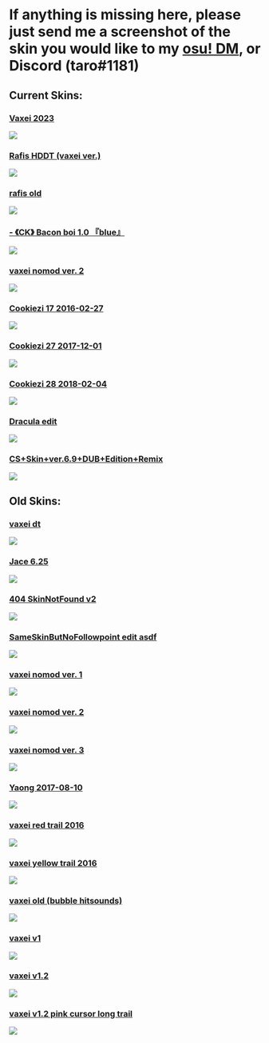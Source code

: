 # If anything is missing here, please just send me a screenshot of the skin you would like to my [osu! DM](https://osu.ppy.sh/home/messages/users/13586618), or Discord (taro#1181)
## Current Skins:
### [Vaxei 2023](https://taro.s-ul.eu/SmXrag6c)
![](https://osu.ppy.sh/ss/18578171/29d3)

### [Rafis HDDT (vaxei ver.)](https://taro.s-ul.eu/IVAHRnUN)
![](https://osu.ppy.sh/ss/18578200/3983)

### [rafis old](https://taro.s-ul.eu/wU4xeu9T)
![](https://osu.ppy.sh/ss/18578199/020e)

### [- 《CK》 Bacon boi 1.0 『blue』](https://taro.s-ul.eu/eJghpLp4)
![](https://osu.ppy.sh/ss/18578196/f963)

### [vaxei nomod ver. 2](https://taro.s-ul.eu/hW59HDXI)
![](https://cdn.discordapp.com/attachments/869530253687685170/1103184845976383588/screenshot045.jpg)

### [Cookiezi 17 2016-02-27](https://taro.s-ul.eu/u3m3iPH0)
![](https://circle-people.com/wp-content/Skins/Cookiezi/Cookiezi%2017%202016-02-27.osk.jpg)

### [Cookiezi 27 2017-12-01](https://taro.s-ul.eu/BfARUw3F)
![](https://camo.githubusercontent.com/c7688b9463d13ff1e33dc8e918cc86d87f00dfb015af680e18b7e75f71d6d8cc/68747470733a2f2f7368696765736b696e73732e732d756c2e65752f66627a4878504e6b)

### [Cookiezi 28 2018-02-04](https://taro.s-ul.eu/HYL3aIz0)
![](https://camo.githubusercontent.com/70e2bcefcad26ae5273ad35d0a1a5e539465505c5b59b8bdc450d6ef4d3bf503/68747470733a2f2f7368696765736b696e73732e732d756c2e65752f76335a4551743673)

### [Dracula edit](https://taro.s-ul.eu/ViSMjNqX)
![](https://osu.ppy.sh/ss/18578187/451e)

### [CS+Skin+ver.6.9+DUB+Edition+Remix](https://puu.sh/uPbqF/49c0f73b26.osk)
![](https://cdn.discordapp.com/attachments/869530253687685170/1103177465322557490/image.png)

## Old Skins:

### [vaxei dt](https://joofixd.s-ul.eu/ouJZqGd1)
![](https://osu.ppy.sh/ss/13421907/707a)

### [Jace 6.25](https://joofixd.s-ul.eu/z3fROJ0t)
![](https://osu.ppy.sh/ss/13484104/3041)

### [404 SkinNotFound v2](https://joofixd.s-ul.eu/Ia93XGt5)
![](https://osu.ppy.sh/ss/13488989/a76a)

### [SameSkinButNoFollowpoint edit asdf](https://joofixd.s-ul.eu/VAvLbpPX)
![](https://osu.ppy.sh/ss/15572018/843d)

### [vaxei nomod ver. 1](https://joofixd.s-ul.eu/zStMTKdG)
![](https://osu.ppy.sh/ss/13422009/065e)

### [vaxei nomod ver. 2](https://taro.s-ul.eu/hW59HDXI)
![](https://cdn.discordapp.com/attachments/869530253687685170/1103184845976383588/screenshot045.jpg)

### [vaxei nomod ver. 3](https://joofixd.s-ul.eu/RNHPWP03)
![](https://osu.ppy.sh/ss/14123538/e38b)

### [Yaong 2017-08-10](https://joofixd.s-ul.eu/iMv0VXSg)
![](https://osu.ppy.sh/ss/13590362/df76)

### [vaxei red trail 2016](https://joofixd.s-ul.eu/Pz2jg9xT)
![](https://osu.ppy.sh/ss/15119609/2f89)

### [vaxei yellow trail 2016](https://joofixd.s-ul.eu/h66g9NH3)
![](https://osu.ppy.sh/ss/15119591/a4f4)

### [vaxei old (bubble hitsounds)](https://joofixd.s-ul.eu/7M49QPFo)
![](https://osu.ppy.sh/ss/15040973/cfd0)

### [vaxei v1](https://joofixd.s-ul.eu/oDntR2QB)
![](https://osu.ppy.sh/ss/13421876/d524)

### [vaxei v1.2](https://joofixd.s-ul.eu/Gq2lH4N4)
![](https://osu.ppy.sh/ss/13421895/4170)

### [vaxei v1.2 pink cursor long trail](https://joofixd.s-ul.eu/2HKVzjTo)
![](https://osu.ppy.sh/ss/15626919/a389)
